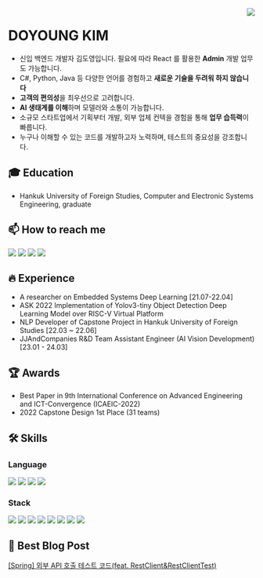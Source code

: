 <img align='right' src="https://hits.seeyoufarm.com/api/count/incr/badge.svg?url=https%3A%2F%2Fgithub.com%2Fjungms4536%2Fhit-counter&count_bg=%2379C83D&title_bg=%23555555&icon=&icon_color=%23E7E7E7">

# DOYOUNG KIM
- 신입 백엔드 개발자 김도영입니다. 필요에 따라 React 를 활용한 **Admin** 개발 업무도 가능합니다.
- C#, Python, Java 등 다양한 언어를 경험하고 **새로운 기술을 두려워 하지 않습니다**
- **고객의 편의성**을 최우선으로 고려합니다.
- **AI 생태계를 이해**하며 모델러와 소통이 가능합니다.
- 소규모 스타트업에서 기획부터 개발, 외부 업체 컨텍을 경험을 통해 **업무 습득력**이 빠릅니다.
- 누구나 이해할 수 있는 코드를 개발하고자 노력하며, 테스트의 중요성을 강조합니다.

## 🎓 Education
- Hankuk University of Foreign Studies, Computer and Electronic Systems Engineering, graduate

## 📫 How to reach me
<a href="mailto:jungms4536@gmail.com" target="_blank"><img src="https://img.shields.io/badge/Gmail-EA4335?style=flat-square&logo=Gmail&logoColor=white"/></a>
<a href="https://www.instagram.com/dododo_bird/" target="_blank"><img src="https://img.shields.io/badge/Instagram-E4405F?style=flat-square&logo=Instagram&logoColor=white"/></a>
<a href="https://developer-dodo.tistory.com/" target="_blank"><img src="https://img.shields.io/badge/Tistory-ff822c?style=flat-square&logo=Tistory&logoColor=white"/></a>
<a href="https://www.linkedin.com/in/%EB%8F%84%EC%98%81-%EA%B9%80-847461245/" target="_blank"><img src="https://img.shields.io/badge/LinkedIn-0A66C2?style=flat-square&logo=LinkedIn&logoColor=white"/></a>


## 🔥 Experience
- A researcher on Embedded Systems Deep Learning [21.07-22.04]
- ASK 2022 Implementation of Yolov3-tiny Object Detection Deep Learning Model over RISC-V Virtual Platform
- NLP Developer of Capstone Project in Hankuk University of Foreign Studies [22.03 ~ 22.06]
- JJAndCompanies R&D Team Assistant Engineer (AI Vision Development) [23.01 - 24.03]
 

## 🏆 Awards
- Best Paper in 9th International Conference on Advanced Engineering and ICT-Convergence (ICAEIC-2022)
- 2022 Capstone Design 1st Place (31 teams)

## 🛠 Skills
 <h3>Language</h3>    
 <div>
  <img src="https://img.shields.io/badge/Python-3776AB?style=flat-square&logo=Python&logoColor=white"/> 
  <img src="https://img.shields.io/badge/JavaScript-F7DF1E?style=flat-square&logo=JavaScripton&logoColor=white"/>
  <img src="https://img.shields.io/badge/Java-007396?style=flat-square&logo=Java&logoColor=white"/>
  <img src = "https://img.shields.io/badge/-C%23-000000?logo=Csharp&style=flat"/>
 </div>

 <h3>Stack</h3>
 <div>
  <img src="https://img.shields.io/badge/Spring-6DB33F?style=flat-square&logo=Spring&logoColor=white"/>
    <img src="https://img.shields.io/badge/Pytorch-EE4C2C?style=flat-square&logo=Pytorch&logoColor=white"/>
    <img src="https://img.shields.io/badge/TensorFlow-FF6F00?style=flat-square&logo=TensorFlow&logoColor=white"/>
    <img src="https://img.shields.io/badge/Git-F05032?style=flat-square&logo=Git&logoColor=white"/>
    <img src="https://img.shields.io/badge/Docker-2496ED?style=flat-square&logo=Docker&logoColor=white"/>
    <img src="https://img.shields.io/badge/Ubuntu-E95420?style=flat-square&logo=Ubuntu&logoColor=white"/>
    <img src="https://img.shields.io/badge/MySQL-4479A1?style=flat-square&logo=MySQL&logoColor=white"/>
    <img src="https://img.shields.io/badge/Raspberry Pi-A22846?style=flat-square&logo=RaspberryPi&logoColor=white"/>
 </div>

## 📃 Best Blog Post
<a href="https://developer-dodo.tistory.com/entry/Spring-%EC%99%B8%EB%B6%80-API-%ED%98%B8%EC%B6%9C-%ED%85%8C%EC%8A%A4%ED%8A%B8-%EC%BD%94%EB%93%9Cfeat-RestClientRestClientTest" target="_blank">[Spring] 외부 API 호출 테스트 코드(feat. RestClient&RestClientTest)
</a>

